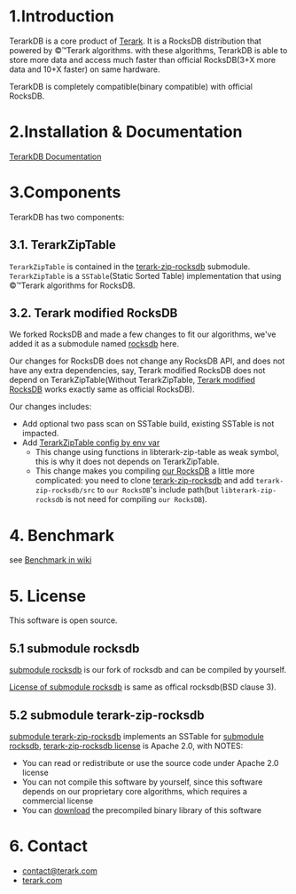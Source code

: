 # 1.Introduction

TerarkDB is a core product of [Terark](http://terark.com). It is a RocksDB distribution that powered by &copy;&trade;Terark algorithms. with these algorithms, TerarkDB is able to store more data and access much faster than official RocksDB(3+X more data and 10+X faster) on same hardware.

TerarkDB is completely compatible(binary compatible) with official RocksDB.


# 2.Installation & Documentation

[TerarkDB Documentation](https://github.com/Terark/terarkdb/wiki)


# 3.Components
TerarkDB has two components:

## 3.1. TerarkZipTable

`TerarkZipTable` is contained in the [terark-zip-rocksdb](https://github.com/terark/terark-zip-rocksdb) submodule. `TerarkZipTable` is a `SSTable`(Static Sorted Table) implementation that using  &copy;&trade;Terark algorithms for RocksDB. 

## 3.2. Terark modified RocksDB

We forked RocksDB and made a few changes to fit our algorithms, we've added it as a submodule named [rocksdb](https://github.com/terark/rocksdb) here.

Our changes for RocksDB does not change any RocksDB API, and does not have any extra dependencies, say, Terark modified RocksDB does not depend on TerarkZipTable(Without TerarkZipTable, [Terark modified RocksDB](http://github/terark/rocksdb) works exactly same as official RocksDB).

Our changes includes:

- Add optional two pass scan on SSTable build, existing SSTable is not impacted.
- Add [TerarkZipTable config by env var](https://github.com/Terark/terarkdb/wiki/Try-TerarkDB-With-Minimal-Effort)
  - This change using functions in libterark-zip-table as weak symbol, this is why it does not depends on TerarkZipTable.
  - This change makes you compiling [our RocksDB](http://github/terark/rocksdb) a little more complicated: you need to clone [terark-zip-rocksdb](https://github.com/terark/terark-zip-rocksdb) and add `terark-zip-rocksdb/src` to `our RocksDB`'s include path(but `libterark-zip-rocksdb` is not need for compiling `our RocksDB`).

# 4. Benchmark
see [Benchmark in wiki](https://github.com/Terark/terarkdb/wiki/Benchmark)

# 5. License
This software is open source.

## 5.1 submodule rocksdb
[submodule rocksdb](https://github.com/Terark/rocksdb) is our fork of rocksdb and can be compiled by yourself.

[License of submodule rocksdb](https://github.com/Terark/rocksdb/blob/master/LICENSE) is same as offical rocksdb(BSD clause 3).

## 5.2 submodule terark-zip-rocksdb
[submodule terark-zip-rocksdb](https://github.com/Terark/terark-zip-rocksdb) implements an SSTable for [submodule rocksdb](https://github.com/Terark/rocksdb), [terark-zip-rocksdb license](https://github.com/Terark/terark-zip-rocksdb/blob/master/LICENSE) is Apache 2.0, with NOTES:
  * You can read or redistribute or use the source code under Apache 2.0 license
  * You can not compile this software by yourself, since this software depends on our proprietary core algorithms, which requires a commercial license
  * You can [download](https://github.com/Terark/terarkdb) the precompiled binary library of this software

# 6. Contact
- contact@terark.com
- [terark.com](http://terark.com)


